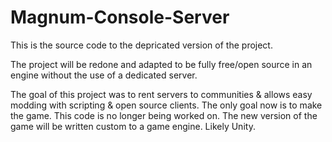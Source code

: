 # Magnum-Console-Server

This is the source code to the depricated version of the project. 

The project will be redone and adapted to be fully free/open source in an engine without the use of a dedicated server. 

The goal of this project was to rent servers to communities & allows easy modding with scripting & open source clients. The only goal now is to make the game. This code is no longer being worked on. The new version of the game will be written custom to a game engine. Likely Unity. 
